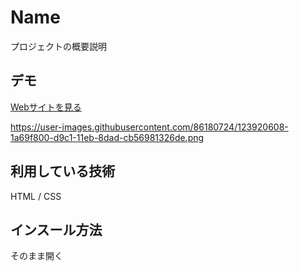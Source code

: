Name
====

プロジェクトの概要説明

## デモ
[Webサイトを見る](https://yu8donn11sample.herokuapp.com/)

https://user-images.githubusercontent.com/86180724/123920608-1a69f800-d9c1-11eb-8dad-cb56981326de.png

## 利用している技術
HTML / CSS

## インスール方法
そのまま開く
